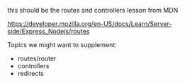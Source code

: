 this should be the routes and controllers lesson from MDN

https://developer.mozilla.org/en-US/docs/Learn/Server-side/Express_Nodejs/routes

Topics we might want to supplement:
- routes/router 
- controllers
- redirects
